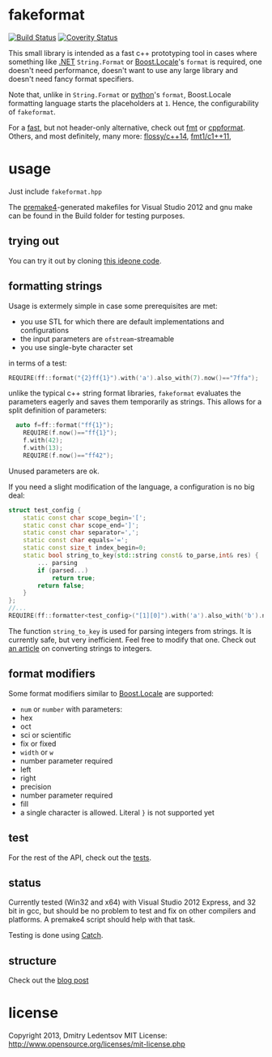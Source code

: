 fakeformat
==========

[![Build Status](https://travis-ci.org/d-led/fakeformat.png?branch=master)](https://travis-ci.org/d-led/fakeformat) [![Coverity Status](https://scan.coverity.com/projects/3009/badge.svg)](https://scan.coverity.com/projects/3009)

This small library is intended as a fast c++ prototyping tool in cases where something like [.NET](http://msdn.microsoft.com/en-us/library/system.string.format.aspx#Format2_Example) `String.Format` or [Boost.Locale](http://www.boost.forg/doc/libs/1_53_0/libs/locale/doc/html/localized_text_formatting.html)'s `format` is required, one doesn't need performance, doesn't want to use any large library and doesn't need fancy format specifiers.

Note that, unlike in `String.Format` or [python](http://docs.python.org/2/library/string.html#format-examples)'s `format`, Boost.Locale formatting language starts the placeholders at `1`. Hence, the configurability of `fakeformat`.

For a [fast](http://zverovich.net/2013/09/07/integer-to-string-conversion-in-cplusplus.html), but not header-only alternative, check out [fmt](http://fmtlib.net/) or [cppformat](https://github.com/cppformat/cppformat). Others, and most definitely, many more:  [flossy/c++14](https://github.com/rnlf/flossy), [fmt1/c1++11](https://github.com/r-lyeh/wire), [](https://github.com/r-lyeh/fmt11)

usage
=====

Just include `fakeformat.hpp`

The [premake4](http://industriousone.com/premake)-generated makefiles for Visual Studio 2012 and gnu make can be found in the Build folder for testing purposes.

trying out
----------

You can try it out by cloning [this ideone code](http://ideone.com/kYcGJV).

formatting strings
------------------

Usage is extermely simple in case some prerequisites are met:
- you use STL for which there are default implementations and configurations
- the input parameters are `ofstream`-streamable
- you use single-byte character set

in terms of a test:
````cpp
REQUIRE(ff::format("{2}ff{1}").with('a').also_with(7).now()=="7ffa");
````

unlike the typical c++ string format libraries, `fakeformat` evaluates the parameters eagerly and saves them temporarily as strings. This allows for a split definition of parameters:
````cpp
  auto f=ff::format("ff{1}");
	REQUIRE(f.now()=="ff{1}");
	f.with(42);
	f.with(13);
	REQUIRE(f.now()=="ff42");
````

Unused parameters are ok.

If you need a slight modification of the language, a configuration is no big deal:

````cpp
struct test_config {
	static const char scope_begin='[';
	static const char scope_end=']';
	static const char separator=',';
	static const char equals='=';
	static const size_t index_begin=0;
	static bool string_to_key(std::string const& to_parse,int& res) {
		... parsing
		if (parsed...)
			return true;
		return false;
	}
};
//...
REQUIRE(ff::formatter<test_config>("[1][0]").with('a').also_with('b').now()=="ba");
````

The function `string_to_key` is used for parsing integers from strings. It is currently safe, but very inefficient. Feel free to modify that one. Check out [an article](http://www.kumobius.com/2013/08/c-string-to-int/) on converting strings to integers.  

format modifiers
----------------

Some format modifiers similar to [Boost.Locale](http://www.boost.org/doc/libs/1_52_0/libs/locale/doc/html/localized_text_formatting.html) are supported:
- `num` or `number` with parameters:
 - hex
 - oct
 - sci or scientific
 - fix or fixed
- `width` or `w`
 - number parameter required
- left
- right
- precision
 - number parameter required
- fill
 - a single character is allowed. Literal `}` is not supported yet

test
----

For the rest of the API, check out the [tests](https://github.com/d-led/fakeformat/tree/master/test).

status
------

Currently tested (Win32 and x64) with Visual Studio 2012 Express, and 32 bit in gcc, but should be no problem to test and fix on other compilers and platforms. A premake4 script should help with that task.

Testing is done using [Catch](https://github.com/philsquared/Catch).

structure
---------

Check out the [blog post](http://ledentsov.de/2013/09/21/fakeformat-ci/)

license
=======

Copyright 2013, Dmitry Ledentsov
MIT License: http://www.opensource.org/licenses/mit-license.php

